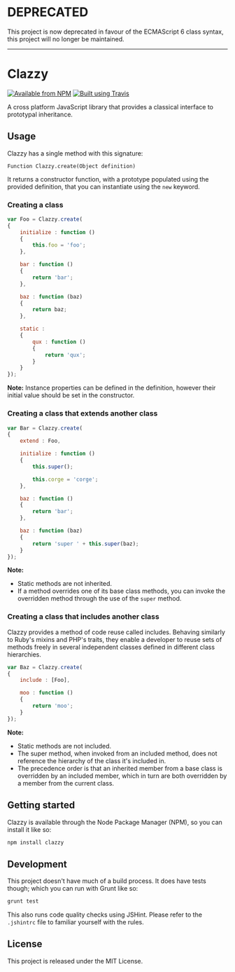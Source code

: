 # DEPRECATED

This project is now deprecated in favour of the ECMAScript 6 class syntax, this project will no longer be maintained.

---

# Clazzy

[![Available from NPM](https://img.shields.io/npm/v/clazzy.svg?maxAge=900)](https://www.npmjs.com/package/clazzy)
[![Built using Travis](https://img.shields.io/travis/lsphillips/Clazzy/master.svg?maxAge=900)](https://travis-ci.org/lsphillips/Clazzy)

A cross platform JavaScript library that provides a classical interface to prototypal inheritance.

## Usage

Clazzy has a single method with this signature:

```
Function Clazzy.create(Object definition)
```

It returns a constructor function, with a prototype populated using the provided definition, that you can instantiate using the `new` keyword.

### Creating a class

``` js
var Foo = Clazzy.create(
{
	initialize : function ()
	{
		this.foo = 'foo';
	},

	bar : function ()
	{
		return 'bar';
	},

	baz : function (baz)
	{
		return baz;
	},

	static :
	{
		qux : function ()
		{
			return 'qux';
		}
	}
});
```

**Note:** Instance properties can be defined in the definition, however their initial value should be set in the constructor.

### Creating a class that extends another class

``` js
var Bar = Clazzy.create(
{
	extend : Foo,

	initialize : function ()
	{
		this.super();

		this.corge = 'corge';
	},

	baz : function ()
	{
		return 'bar';
	},

	baz : function (baz)
	{
		return 'super ' + this.super(baz);
	}
});
```

**Note:**

* Static methods are not inherited.
* If a method overrides one of its base class methods, you can invoke the overridden method through the use of the `super` method.

### Creating a class that includes another class

Clazzy provides a method of code reuse called includes. Behaving similarly to Ruby's mixins and PHP's traits, they enable a developer to reuse sets of methods freely in several independent classes defined in different class hierarchies.

``` js
var Baz = Clazzy.create(
{
	include : [Foo],

	moo : function ()
	{
		return 'moo';
	}
});
```

**Note:**

* Static methods are not included.
* The super method, when invoked from an included method, does not reference the hierarchy of the class it's included in.
* The precedence order is that an inherited member from a base class is overridden by an included member, which in turn are both overridden by a member from the current class.

## Getting started

Clazzy is available through the Node Package Manager (NPM), so you can install it like so:

``` sh
npm install clazzy
```

## Development

This project doesn't have much of a build process. It does have tests though; which you can run with Grunt like so:

``` sh
grunt test
```

This also runs code quality checks using JSHint. Please refer to the `.jshintrc` file to familiar yourself with the rules.

## License

This project is released under the MIT License.
